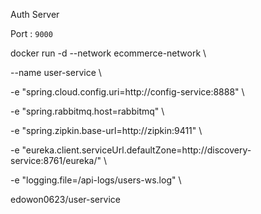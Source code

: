 Auth Server

Port : `9000`

docker run -d --network ecommerce-network \

  --name user-service \

 -e "spring.cloud.config.uri=http://config-service:8888" \

 -e "spring.rabbitmq.host=rabbitmq" \

 -e "spring.zipkin.base-url=http://zipkin:9411" \

 -e "eureka.client.serviceUrl.defaultZone=http://discovery-service:8761/eureka/" \

 -e "logging.file=/api-logs/users-ws.log" \

 edowon0623/user-service
